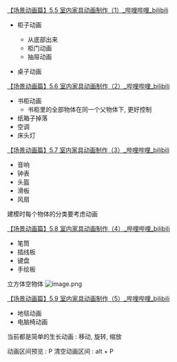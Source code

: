 
[【场景动画篇】5.5 室内家具动画制作（1）_哔哩哔哩_bilibili](https://www.bilibili.com/video/BV11H4y1P7RV?spm_id_from=333.788.player.switch&vd_source=ebf06d572d5366b5ef7bc5032fefb08d&p=36)


- 柜子动画
	- 从底部出来
	- 柜门动画
	- 抽屉动画
 
- 桌子动画

[【场景动画篇】5.6 室内家具动画制作（2）_哔哩哔哩_bilibili](https://www.bilibili.com/video/BV11H4y1P7RV?spm_id_from=333.788.player.switch&vd_source=ebf06d572d5366b5ef7bc5032fefb08d&p=37)

- 书柜动画
	- 书柜里的全部物体在同一个父物体下, 更好控制
- 纸箱子掉落
- 空调
- 床头灯

[【场景动画篇】5.7 室内家具动画制作（3）_哔哩哔哩_bilibili](https://www.bilibili.com/video/BV11H4y1P7RV?spm_id_from=333.788.player.switch&vd_source=ebf06d572d5366b5ef7bc5032fefb08d&p=38)

- 音响
- 钟表
- 头盔
- 滑板
- 风扇

建模时每个物体的分类要考虑动画

[【场景动画篇】5.8 室内家具动画制作（4）_哔哩哔哩_bilibili](https://www.bilibili.com/video/BV11H4y1P7RV?spm_id_from=333.788.player.switch&vd_source=ebf06d572d5366b5ef7bc5032fefb08d&p=39)

- 笔筒
- 插线板
- 键盘
- 手绘板

立方体空物体
![image.png](https://image-1253155090.cos.ap-nanjing.myqcloud.com/202411051644662.png)

[【场景动画篇】5.9 室内家具动画制作（5）_哔哩哔哩_bilibili](https://www.bilibili.com/video/BV11H4y1P7RV?spm_id_from=333.788.player.switch&vd_source=ebf06d572d5366b5ef7bc5032fefb08d&p=40)

- 地毯动画
- 电脑椅动画

当前都是简单的生长动画 : 移动, 旋转, 缩放

动画区间预览 : P
清空动画区间 : alt + P